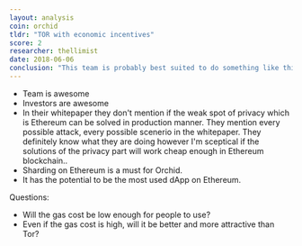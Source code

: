 ```yaml
---
layout: analysis
coin: orchid
tldr: "TOR with economic incentives"
score: 2
researcher: thellimist
date: 2018-06-06
conclusion: "This team is probably best suited to do something like this if it's possible on Ethereum blockchain. It is probably expensive to buy. The ROI won't be huge but there still good room here."
---
```


- Team is awesome
- Investors are awesome
- In their whitepaper they don't mention if the weak spot of privacy which is Ethereum can be solved in production manner. They mention every possible attack, every possible scenerio in the whitepaper. They definitely know what they are doing however I'm sceptical if the solutions of the privacy part will work cheap enough in Ethereum blockchain..
- Sharding on Ethereum is a must for Orchid.
- It has the potential to be the most used dApp on Ethereum.

Questions:
- Will the gas cost be low enough for people to use?
- Even if the gas cost is high, will it be better and more attractive than Tor?
